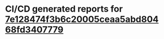 # CI/CD generated reports for [7e128474f3b6c20005ceaa5abd80468fd3407779](https://github.com/hydephp/develop/commit/7e128474f3b6c20005ceaa5abd80468fd3407779)
